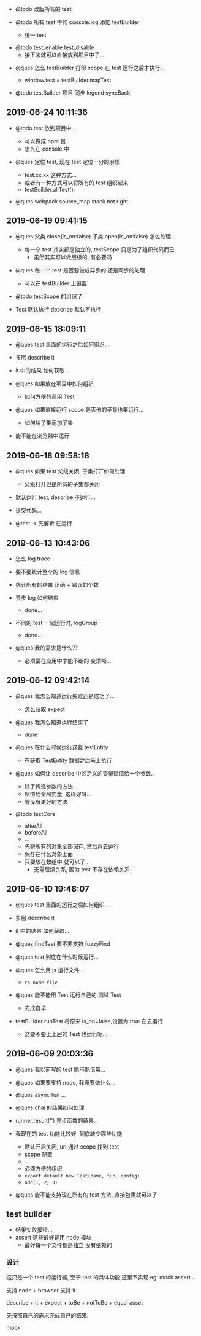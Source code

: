 - @todo 改版所有的 test;

- @todo 所有 test 中的 console.log 添加 testBuilder
  - 统一 test

* @todo test_enable test_disable
  - 接下来就可以直接放到项目中了...

- @ques 怎么 testBuilder 打印 scope 在 test 运行之后才执行...

  - window.test = testBuilder.mapTest

* @todo testBuilder 项目 同步 legend syncBack

## 2019-06-24 10:11:36

- @todo test 放到项目中...

  - 可以做成 npm 包
  - 怎么在 console 中

- @ques 定位 test, 现在 test 定位十分的麻烦

  - test.xx.xx 这种方式...
  - 或者有一种方式可以将所有的 test 组织起来
  - testBuilder.allTest();

- @ques webpack source_map stack not right

## 2019-06-19 09:41:15

- @ques 父类 close(is_on:false) 子类 open(is_on:false) 怎么处理...

  - 每一个 test 其实都是独立的, testScope 只是为了组织代码而已
    - 虽然其实可以做层级的, 有必要吗

- @ques 每一个 test 是否要做成异步的 还是同步的处理

  - 可以在 testBuilder 上设置

- @todo testScope 的组织了

- Test 默认执行 describe 默认不执行

## 2019-06-15 18:09:11

- @ques test 里面的运行之后如何组织...
- 多层 describe it
- it 中的结果 如何获取...
- @ques 如果放在项目中如何组织

  - 如何方便的调用 Test

- @ques 如果直接运行 scope 是否他的子集也要运行...

  - 如何给子集添加子集

- 能不能在浏览器中运行

## 2019-06-18 09:58:18

- @ques 如果 test 父级关闭, 子集打开如何处理

  - 父级打开但是所有的子集都关闭

- 默认运行 test, describe 不运行...

- 提交代码...

- @test -> 先解析 在运行

## 2019-06-13 10:43:06

- 怎么 log trace
- 要不要统计整个的 log 信息
- 统计所有的结果 正确 + 错误的个数

- 异步 log 如何结束

  - done...

- 不同的 test 一起运行时, logGroup

  - done...

- @ques 我的需求是什么??
  - 必须要在应用中才能不断的 变清晰...

## 2019-06-12 09:42:14

- @ques 我怎么知道运行失败还是成功了...

  - 怎么获取 expect

- @ques 我怎么知道运行结束了

  - done

- @ques 在什么时候运行这些 testEntity

  - 在获取 TestEntity 数据之后马上执行

- @ques 如何让 describe 中的定义的变量赋值给一个参数..

  - 除了传递参数的方法...
  - 赋值给全局变量, 这样好吗...
  - 有没有更好的方法

- @todo testCore

  - afterAll
  - beforeAll
  - ...
  - 先将所有的对象全部保存, 然后再去运行
  - 保存在什么对象上面
  - 只要放在数组中 就可以了...
    - 无需层级关系, 因为 test 不存在依赖关系

## 2019-06-10 19:48:07

- @ques test 里面的运行之后如何组织...
- 多层 describe it
- it 中的结果 如何获取...

- @ques findTest 要不要支持 fuzzyFind

- @ques test 到底在什么时候运行...

- @ques 怎么用 js 运行文件...

  - `ts-node file`

- @ques 能不能用 Test 运行自己的 测试 Test

  - 完成自举

- testBuilder runTest 将原来 is_on=false,设置为 true 在去运行

  - 这要不要上上层的 Test 也运行呢...

## 2019-06-09 20:03:36

- @ques 我以前写的 test 能不能借用...

- @ques 如果要支持 node, 我需要做什么...

- @ques async fun ...

- @ques chai 的结果如何处理

- runner.result('') 异步函数的结果..

- 我现在的 test 功能比较好, 到底缺少哪些功能

  - 默认开启关闭, url 通过 scope 找到 test
  - scope 配置
  - ...
  - 必须方便的组织
  - `export default new Test(name, fun, config)`
  - `add(1, 2, 3)`

- @ques 能不能支持现在所有的 test 方法, 直接包裹就可以了

## test builder

- 结果失败报错...
- assert 这些最好是用 node 模块
  - 最好每一个文件都是独立 没有依赖的

### 设计

这只是一个 test 的运行器, 至于 test 的具体功能 这里不实现 eg: mock assert ..

支持 node + browser
支持 it

describe + it + expect + toBe + notToBe + equal asset

先按照自己的需求完成自己的结果..

mock
